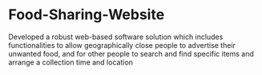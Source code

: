 # Food-Sharing-Website
Developed a robust web-based software solution which includes functionalities to allow geographically close people to advertise their unwanted food, and for other people to search and find specific items and arrange a collection time and location
